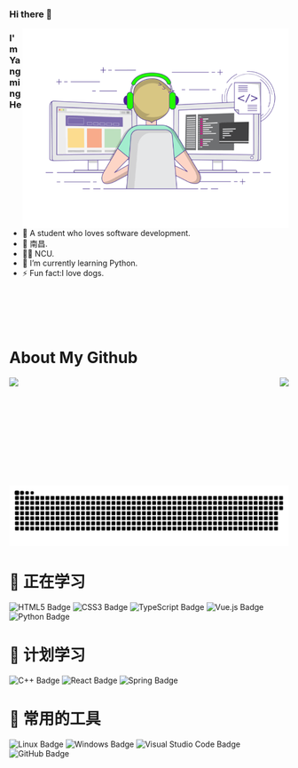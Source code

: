 <!--
**LinZui520/LinZui520** is a ✨ _special_ ✨ repository because its `README.md` (this file) appears on your GitHub profile.

Here are some ideas to get you started:

- 🔭 I’m currently working on ...
- 🌱 I’m currently learning ...
- 👯 I’m looking to collaborate on ...
- 🤔 I’m looking for help with ...
- 💬 Ask me about ...
- 📫 How to reach me: ...
- 😄 Pronouns: ...
- ⚡ Fun fact: ...
-->

### Hi there 👋
<img align="right" top='60' alt="GIF" src="https://raw.githubusercontent.com/devSouvik/devSouvik/master/gif3.gif" width="480"/>

### I'm Yangming He
<br/>

- 🍒  A student who loves software development.
- 📍  南昌.
- 👨‍🎓  NCU.
- 🌱 I’m currently learning Python.
- ⚡ Fun fact:I love dogs.
<br/>
<br/>
<br/>
<br/>

# About My Github
<div align="left" style="display: flex;justify-content: space-between;">
<img height='180' src="https://github-readme-stats.vercel.app/api/top-langs/?username=LinZui520&hide=html,css,Jupyter+Notebook,ruby,javascript,Makefile,Less,TypeScript,Starlark,Groovy,Shell,Batchfile&layout=compact&langs_count=8&theme=cobalt" align="center" />
<img height='180' src="https://github-readme-stats.vercel.app/api?username=LinZui520&show_icons=true&theme=cobalt" align="center" />
</div>  

![](https://raw.githubusercontent.com/LinZui520/LinZui520/output/github-contribution-grid-snake.svg)

# 💪 正在学习
![HTML5 Badge](https://img.shields.io/badge/HTML5-E34F26?logo=html5&logoColor=fff&style=flat)
![CSS3 Badge](https://img.shields.io/badge/CSS3-1572B6?logo=css3&logoColor=fff&style=flat)
![TypeScript Badge](https://img.shields.io/badge/TypeScript-3178C6?logo=typescript&logoColor=fff&style=flat)
![Vue.js Badge](https://img.shields.io/badge/Vue.js-4FC08D?logo=vuedotjs&logoColor=fff&style=flat)
![Python Badge](https://img.shields.io/badge/Python-3776AB?logo=python&logoColor=fff&style=flat)

# 🧠 计划学习
![C++ Badge](https://img.shields.io/badge/C%2B%2B-00599C?logo=cplusplus&logoColor=fff&style=flat)
![React Badge](https://img.shields.io/badge/React-61DAFB?logo=react&logoColor=000&style=flat)
![Spring Badge](https://img.shields.io/badge/Spring-6DB33F?logo=spring&logoColor=fff&style=flat)


# 🧰 常用的工具
![Linux Badge](https://img.shields.io/badge/Linux-FCC624?logo=linux&logoColor=000&style=flat)
![Windows Badge](https://img.shields.io/badge/Windows-0078D6?logo=windows&logoColor=fff&style=flat)
![Visual Studio Code Badge](https://img.shields.io/badge/Visual%20Studio%20Code-007ACC?logo=visualstudiocode&logoColor=fff&style=flat)
![GitHub Badge](https://img.shields.io/badge/GitHub-181717?logo=github&logoColor=fff&style=flat)
